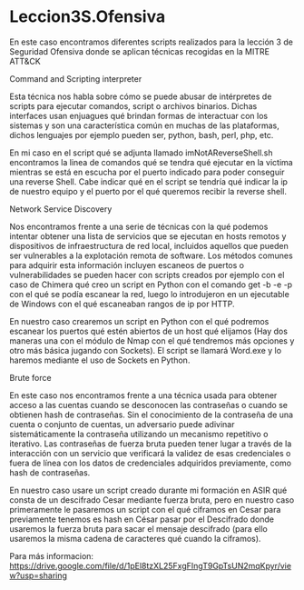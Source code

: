# Leccion3S.Ofensiva
En este caso encontramos diferentes scripts realizados para la lección 3 de Seguridad Ofensiva donde se aplican técnicas recogidas en la MITRE ATT&amp;CK

Command and Scripting interpreter 

Esta técnica nos habla sobre cómo se puede abusar de intérpretes de scripts para ejecutar comandos, script o archivos binarios. Dichas interfaces usan enjuagues qué brindan formas de interactuar con los sistemas y son una característica común en muchas de las plataformas, dichos lenguajes por ejemplo pueden ser, python, bash, perl, php, etc. 

En mi caso en el script qué se adjunta llamado imNotAReverseShell.sh encontramos la linea de comandos qué se tendra qué ejecutar en la victima mientras se está en escucha por el puerto indicado para poder conseguir una reverse Shell. Cabe indicar qué en el script se tendría qué indicar la ip de nuestro equipo y el puerto por el qué queremos recibir la reverse shell.

Network Service Discovery

Nos encontramos frente a una serie de técnicas con la qué podemos intentar obtener una lista de servicios que se ejecutan en hosts remotos y dispositivos de infraestructura de red local, incluidos aquellos que pueden ser vulnerables a la explotación remota de software. Los métodos comunes para adquirir esta información incluyen escaneos de puertos o vulnerabilidades se pueden hacer con scripts creados por ejemplo con el caso de Chimera qué creo un script en Python con el comando get -b -e -p con el qué se podía escanear la red, luego lo introdujeron en un ejecutable de Windows con el qué escaneaban rangos de ip por HTTP. 

En nuestro caso crearemos un script en Python con el qué podremos escanear los puertos qué estén abiertos de un host qué elijamos (Hay dos maneras una con el módulo de Nmap con el qué tendremos más opciones y otro más básica jugando con Sockets). El script se llamará Word.exe y lo haremos mediante el uso de Sockets en Python.

Brute force

En este caso nos encontramos frente a una técnica usada para obtener acceso a las cuentas cuando se desconocen las contraseñas o cuando se obtienen hash de contraseñas. Sin el conocimiento de la contraseña de una cuenta o conjunto de cuentas, un adversario puede adivinar sistemáticamente la contraseña utilizando un mecanismo repetitivo o iterativo. Las contraseñas de fuerza bruta pueden tener lugar a través de la interacción con un servicio que verificará la validez de esas credenciales o fuera de línea con los datos de credenciales adquiridos previamente, como hash de contraseñas. 

En nuestro caso usare un script creado durante mi formación en ASIR qué consta de un descifrado Cesar mediante fuerza bruta, pero en nuestro caso primeramente le pasaremos un script con el qué ciframos en Cesar para previamente tenemos es hash en César pasar por el Descifrado donde usaremos la fuerza bruta para sacar el mensaje descifrado (para ello usaremos la misma cadena de caracteres qué cuando la ciframos).

Para más  informacion: https://drive.google.com/file/d/1pEl8tzXL25FxgFIngT9GpTsUN2mqKpyr/view?usp=sharing

